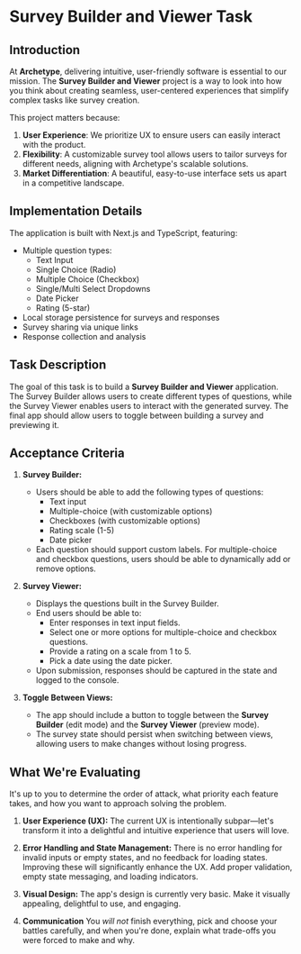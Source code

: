 # Survey Builder and Viewer Task

## Introduction

At **Archetype**, delivering intuitive, user-friendly software is essential to our mission. The **Survey Builder and Viewer** project is a way to look into how you think about creating seamless, user-centered experiences that simplify complex tasks like survey creation.

This project matters because:
1. **User Experience**: We prioritize UX to ensure users can easily interact with the product.
2. **Flexibility**: A customizable survey tool allows users to tailor surveys for different needs, aligning with Archetype's scalable solutions.
3. **Market Differentiation**: A beautiful, easy-to-use interface sets us apart in a competitive landscape.

## Implementation Details

The application is built with Next.js and TypeScript, featuring:

- Multiple question types:
  - Text Input
  - Single Choice (Radio)
  - Multiple Choice (Checkbox)
  - Single/Multi Select Dropdowns
  - Date Picker
  - Rating (5-star)
- Local storage persistence for surveys and responses
- Survey sharing via unique links
- Response collection and analysis

## Task Description

The goal of this task is to build a **Survey Builder and Viewer** application. The Survey Builder allows users to create different types of questions, while the Survey Viewer enables users to interact with the generated survey. The final app should allow users to toggle between building a survey and previewing it.

## Acceptance Criteria

1. **Survey Builder:**
   - Users should be able to add the following types of questions:
     - Text input
     - Multiple-choice (with customizable options)
     - Checkboxes (with customizable options)
     - Rating scale (1-5)
     - Date picker
   - Each question should support custom labels. For multiple-choice and checkbox questions, users should be able to dynamically add or remove options.

2. **Survey Viewer:**
   - Displays the questions built in the Survey Builder.
   - End users should be able to:
     - Enter responses in text input fields.
     - Select one or more options for multiple-choice and checkbox questions.
     - Provide a rating on a scale from 1 to 5.
     - Pick a date using the date picker.
   - Upon submission, responses should be captured in the state and logged to the console.

3. **Toggle Between Views:**
   - The app should include a button to toggle between the **Survey Builder** (edit mode) and the **Survey Viewer** (preview mode).
   - The survey state should persist when switching between views, allowing users to make changes without losing progress.

## What We're Evaluating

It's up to you to determine the order of attack, what priority each feature takes, and how you want to approach solving the problem.

1. **User Experience (UX):**
The current UX is intentionally subpar—let's transform it into a delightful and intuitive experience that users will love.
   
2. **Error Handling and State Management:**
There is no error handling for invalid inputs or empty states, and no feedback for loading states. Improving these will significantly enhance the UX. Add proper validation, empty state messaging, and loading indicators.

3. **Visual Design:**
The app's design is currently very basic. Make it visually appealing, delightful to use, and engaging.

4. **Communication**
You _will not_ finish everything, pick and choose your battles carefully, and when you're done, explain what trade-offs you were forced to make and why.